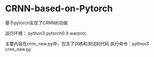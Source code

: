 # CRNN-based-on-Pytorch
基于pytorch实现了CRNN的功能

运行环境：
python3
pytorch0.4
warpctc

主要内容在crnn_new.py中，包含了训练和测试的代码
执行命令：python3 crnn_new.py
